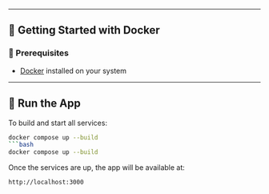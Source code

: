 
---

## 🐳 Getting Started with Docker

### 🔧 Prerequisites

- [Docker](https://www.docker.com/products/docker-desktop) installed on your system

---

## 🚀 Run the App

To build and start all services:

```bash
docker compose up --build
```bash
docker compose up --build
```

Once the services are up, the app will be available at:

```bash
http://localhost:3000

